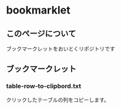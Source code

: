 # bookmarklet

## このページについて
ブックマークレットをおいとくリポジトリです

## ブックマークレット
### table-row-to-clipbord.txt
クリックしたテーブルの列をコピーします。
